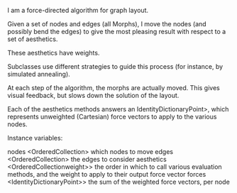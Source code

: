 I am a force-directed algorithm for graph layout.

Given a set of nodes and edges (all Morphs), I move the nodes (and possibly bend the edges) to give the most pleasing result with respect to a set of aesthetics.

These aesthetics have weights.

Subclasses use different strategies to guide this process (for instance, by simulated annealing).

At each step of the algorithm, the morphs are actually moved. This gives visual feedback, but slows down the solution of the layout.

Each of the aesthetics methods answers an IdentityDictionary<Morph->Point>, which represents unweighted (Cartesian) force vectors to apply to the various nodes.

Instance variables:

nodes		<OrderedCollection<Morph>>
	which nodes to move
edges		<OrderedCollection<NCConnectorMorph>>
	the edges to consider
aesthetics	<OrderedCollection<Symbol->weight>>
	the order in which to call various evaluation methods, and the weight to apply to their output force vector
forces		<IdentityDictionary<Morph->Point>>
	the sum of the weighted force vectors, per node